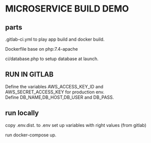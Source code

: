 # MICROSERVICE BUILD DEMO

## parts

.gitlab-ci.yml to play app build and docker build. 
  
Dockerfile base on php:7.4-apache
  
ci/database.php to setup database at launch. 

## RUN IN GITLAB

Define the variables AWS_ACCESS_KEY_ID and AWS_SECRET_ACCESS_KEY for production env.  
Define DB_NAME,DB_HOST,DB_USER and DB_PASS. 

## run locally

copy  .env.dist.  to .env
set up variables with right values (from gitlab)

run docker-compose up. 